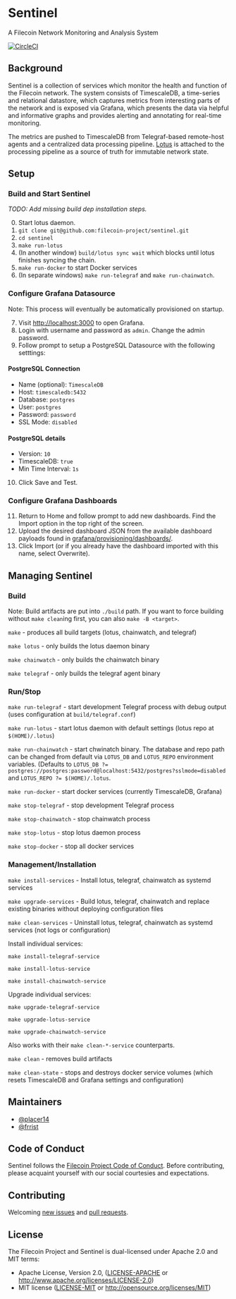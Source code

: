 # Sentinel

A Filecoin Network Monitoring and Analysis System

[![CircleCI](https://circleci.com/gh/filecoin-project/sentinel.svg?style=svg&circle-token=6dee046c14c81af4e1c526fa36ebcb486677be69)](https://app.circleci.com/pipelines/github/filecoin-project/sentinel)

## Background

Sentinel is a collection of services which monitor the health and function of the Filecoin network. The system consists of TimescaleDB, a time-series and relational datastore, which captures metrics from interesting parts of the network and is exposed via Grafana, which presents the data via helpful and informative graphs and provides alerting and annotating for real-time monitoring.

The metrics are pushed to TimescaleDB from Telegraf-based remote-host agents and a centralized data processing pipeline. [Lotus](https://github.com/filecoin-project/lotus/) is attached to the processing pipeline as a source of truth for immutable network state.


## Setup

### Build and Start Sentinel

_TODO: Add missing build dep installation steps._

0. Start lotus daemon.
1. `git clone git@github.com:filecoin-project/sentinel.git`
2. `cd sentinel`
3. `make run-lotus`
4. (In another window) `build/lotus sync wait` which blocks until lotus finishes syncing the chain.
5. `make run-docker` to start Docker services
6. (In separate windows) `make run-telegraf` and `make run-chainwatch`.

### Configure Grafana Datasource

Note: This process will eventually be automatically provisioned on startup.

7. Visit [http://localhost:3000](http://localhost:3000) to open Grafana.
8. Login with username and password as `admin`. Change the admin password.
9. Follow prompt to setup a PostgreSQL Datasource with the following setttings:

#### PostgreSQL Connection

- Name (optional): `TimescaleDB`
- Host: `timescaledb:5432`
- Database: `postgres`
- User: `postgres`
- Password: `password`
- SSL Mode: `disabled`

#### PostgreSQL details

- Version: `10`
- TimescaleDB: `true`
- Min Time Interval: `1s`

10. Click Save and Test.

### Configure Grafana Dashboards

11. Return to Home and follow prompt to add new dashboards. Find the Import option in the top right of the screen.
12. Upload the desired dashboard JSON from the available dashboard payloads found in [grafana/provisioning/dashboards/](https://github.com/filecoin-project/sentinel/tree/master/grafana/provisioning/dashboards).
13. Click Import (or if you already have the dashboard imported with this name, select Overwrite).


## Managing Sentinel

### Build

Note: Build artifacts are put into `./build` path. If you want to force building without `make clean`ing first, you can also `make -B <target>`.

`make` - produces all build targets (lotus, chainwatch, and telegraf)

`make lotus` - only builds the lotus daemon binary

`make chainwatch` - only builds the chainwatch binary

`make telegraf` - only builds the telegraf agent binary

### Run/Stop

`make run-telegraf` - start development Telegraf process with debug output (uses configuration at `build/telegraf.conf`)

`make run-lotus` - start lotus daemon with default settings (lotus repo at `$(HOME)/.lotus`)

`make run-chainwatch` - start chwinatch binary. The database and repo path can be changed from default via `LOTUS_DB` and `LOTUS_REPO` environment variables. (Defaults to `LOTUS_DB ?= postgres://postgres:password@localhost:5432/postgres?sslmode=disabled` and `LOTUS_REPO ?= $(HOME)/.lotus`.

`make run-docker` - start docker services (currently TimescaleDB, Grafana)

`make stop-telegraf` - stop development Telegraf process

`make stop-chainwatch` - stop chainwatch process

`make stop-lotus` - stop lotus daemon process

`make stop-docker` - stop all docker services

### Management/Installation

`make install-services` - Install lotus, telegraf, chainwatch as systemd services

`make upgrade-services` - Build lotus, telegraf, chainwatch and replace existing binaries without deploying configuration files

`make clean-services` - Uninstall lotus, telegraf, chainwatch as systemd services (not logs or configuration)

Install individual services:

`make install-telegraf-service`

`make install-lotus-service`

`make install-chainwatch-service`

Upgrade individual services:

`make upgrade-telegraf-service`

`make upgrade-lotus-service`

`make upgrade-chainwatch-service`

Also works with their `make clean-*-service` counterparts.

`make clean` - removes build artifacts

`make clean-state` - stops and destroys docker service volumes (which resets TimescaleDB and Grafana settings and configuration)

## Maintainers

- [@placer14](https://github.com/placer14)
- [@frrist](https://github.com/frrist)

## Code of Conduct

Sentinel follows the [Filecoin Project Code of Conduct](https://github.com/filecoin-project/community/blob/master/CODE_OF_CONDUCT.md). Before contributing, please acquaint yourself with our social courtesies and expectations.


## Contributing

Welcoming [new issues](https://github.com/filecoin-project/sentinel/issues/new) and [pull requests](https://github.com/filecoin-project/sentinel/pulls).


## License

The Filecoin Project and Sentinel is dual-licensed under Apache 2.0 and MIT terms:

- Apache License, Version 2.0, ([LICENSE-APACHE](https://github.com/filecoin-project/sentinel/blob/master/LICENSE-APACHE) or http://www.apache.org/licenses/LICENSE-2.0)
- MIT license ([LICENSE-MIT](https://github.com/filecoin-project/sentinel/blob/master/LICENSE-MIT) or http://opensource.org/licenses/MIT)
